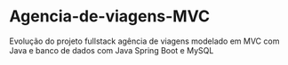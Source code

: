 # Agencia-de-viagens-MVC
Evolução do projeto fullstack agência de viagens modelado em MVC com Java e banco de dados com Java Spring Boot e MySQL 

